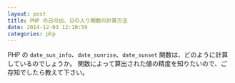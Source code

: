 ```yaml
---
layout: post
title: PHP の日の出、日の入り関数の計算方法
date: 2014-12-03 12:10:59
categories: php
---
```

<p>PHP の <code>date_sun_info</code>、<code>date_sunrise</code>、<code>date_sunset</code> 関数は、どのように計算しているのでしょうか。
関数によって算出された値の精度を知りたいので、ご存知でしたら教えて下さい。</p>
